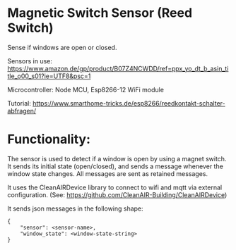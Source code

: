 # Magnetic Switch Sensor (Reed Switch)

Sense if windows are open or closed.

Sensors in use: https://www.amazon.de/gp/product/B07Z4NCWDD/ref=ppx_yo_dt_b_asin_title_o00_s01?ie=UTF8&psc=1

Microcontroller: Node MCU, Esp8266-12 WiFi module

Tutorial: https://www.smarthome-tricks.de/esp8266/reedkontakt-schalter-abfragen/

# Functionality:

The sensor is used to detect if a window is open by using a magnet switch. It sends its initial state (open/closed), and sends a message whenever the window state changes. All messages are sent as retained messages.

It uses the CleanAIRDevice library to connect to wifi and mqtt via external configuration. (See: https://github.com/CleanAIR-Building/CleanAIRDevice)

It sends json messages in the following shape:
```
{
    "sensor": <sensor-name>,
    "window_state": <window-state-string>
}
```